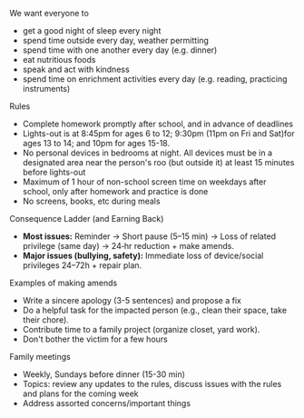 We want everyone to
- get a good night of sleep every night
- spend time outside every day, weather permitting
- spend time with one another every day (e.g. dinner)
- eat nutritious foods
- speak and act with kindness
- spend time on enrichment activities every day (e.g. reading, practicing instruments)

Rules
- Complete homework promptly after school, and in advance of deadlines
- Lights-out is at 8:45pm for ages 6 to 12; 9:30pm (11pm on Fri and Sat)for ages 13 to 14; and 10pm for ages 15-18. 
- No personal devices in bedrooms at night. All devices must be in a designated area near the person's roo
(but outside it) at least 15 minutes before lights-out
- Maximum of 1 hour of non-school screen time on weekdays after school, only after homework and practice is done
- No screens, books, etc during meals

Consequence Ladder (and Earning Back)
- **Most issues:** Reminder → Short pause (5–15 min) → Loss of related privilege (same day) → 24‑hr reduction + make amends.
- **Major issues (bullying, safety):** Immediate loss of device/social privileges 24–72h + repair plan.

Examples of making amends
- Write a sincere apology (3-5 sentences) and propose a fix
- Do a helpful task for the impacted person (e.g., clean their space, take their chore).
- Contribute time to a family project (organize closet, yard work).
- Don't bother the victim for a few hours

Family meetings
- Weekly, Sundays before dinner (15-30 min)
- Topics: review any updates to the rules, discuss issues with the rules and plans for the coming week
- Address assorted concerns/important things

